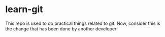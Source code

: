 # learn-git
This repo is used to do practical things related to git.
Now, consider this is the change that has been done by another developer!
